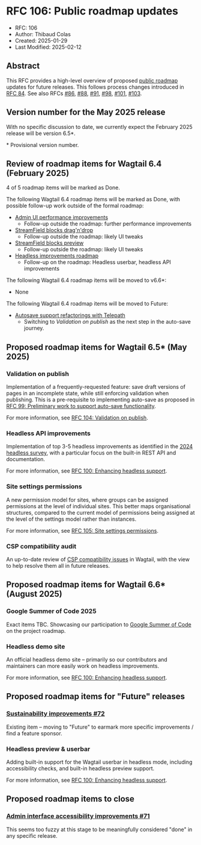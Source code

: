 # RFC 106: Public roadmap updates

- RFC: 106
- Author: Thibaud Colas
- Created: 2025-01-29
- Last Modified: 2025-02-12

## Abstract

This RFC provides a high-level overview of proposed [public roadmap](https://github.com/wagtail/roadmap) updates for future releases. This follows process changes introduced in [RFC 84](https://github.com/wagtail/rfcs/pull/84). See also RFCs [#86](086-roadmap-updates.md), [#88](088-roadmap-updates.md), [#91](091-roadmap-updates.md), [#98](098-roadmap-updates.md), [#101](101-roadmap-updates.md), [#103](103-roadmap-updates.md).

## Version number for the May 2025 release

With no specific discussion to date, we currently expect the February 2025 release will be version 6.5\*.

\* Provisional version number.

## Review of roadmap items for Wagtail 6.4 (February 2025)

4 of 5 roadmap items will be marked as Done.

The following Wagtail 6.4 roadmap items will be marked as Done, with possible follow-up work outside of the formal roadmap:

- [Admin UI performance improvements](https://github.com/wagtail/roadmap/issues/80)
  - Follow-up outside the roadmap: further performance improvements
- [StreamField blocks drag'n'drop](https://github.com/wagtail/roadmap/issues/85)
  - Follow-up outside the roadmap: likely UI tweaks
- [StreamField blocks preview](https://github.com/wagtail/roadmap/issues/84)
  - Follow-up outside the roadmap: likely UI tweaks
- [Headless improvements roadmap](https://github.com/wagtail/roadmap/issues/91)
  - Follow-up on the roadmap: Headless userbar, headless API improvements

The following Wagtail 6.4 roadmap items will be moved to v6.6\*:

- None

The following Wagtail 6.4 roadmap items will be moved to Future:

- [Autosave support refactorings with Telepath](https://github.com/wagtail/roadmap/issues/47)
  - Switching to _Validation on publish_ as the next step in the auto-save journey.

## Proposed roadmap items for Wagtail 6.5\* (May 2025)

### Validation on publish

Implementation of a frequently-requested feature: save draft versions of pages in an incomplete state, while still enforcing validation when publishing. This is a pre-requisite to implementing auto-save as proposed in [RFC 99: Preliminary work to support auto-save functionality](https://github.com/wagtail/rfcs/pull/99).

For more information, see [RFC 104: Validation on publish](https://github.com/wagtail/rfcs/pull/104).

### Headless API improvements

Implementation of top 3-5 headless improvements as identified in the [2024 headless survey](https://wagtail.org/blog/2024-headless-survey/), with a particular focus on the built-in REST API and documentation.

For more information, see [RFC 100: Enhancing headless support](https://github.com/wagtail/rfcs/pull/100).

### Site settings permissions

A new permission model for sites, where groups can be assigned permissions at the level of individual sites. This better maps organisational structures, compared to the current model of permissions being assigned at the level of the settings model rather than instances.

For more information, see [RFC 105: Site settings permissions](https://github.com/wagtail/rfcs/pull/105).

### CSP compatibility audit

An up-to-date review of [CSP compatibility issues](https://github.com/wagtail/wagtail/issues/1288) in Wagtail, with the view to help resolve them all in future releases.

## Proposed roadmap items for Wagtail 6.6\* (August 2025)

### Google Summer of Code 2025

Exact items TBC. Showcasing our participation to [Google Summer of Code](https://summerofcode.withgoogle.com/) on the project roadmap.

### Headless demo site

An official headless demo site – primarily so our contributors and maintainers can more easily work on headless improvements.

For more information, see [RFC 100: Enhancing headless support](https://github.com/wagtail/rfcs/pull/100).

## Proposed roadmap items for "Future" releases

### [Sustainability improvements #72](https://github.com/wagtail/roadmap/issues/72)

Existing item – moving to "Future" to earmark more specific improvements / find a feature sponsor.

### Headless preview & userbar

Adding built-in support for the Wagtail userbar in headless mode, including accessibility checks, and built-in headless preview support.

For more information, see [RFC 100: Enhancing headless support](https://github.com/wagtail/rfcs/pull/100).

## Proposed roadmap items to close

### [Admin interface accessibility improvements #71](https://github.com/wagtail/roadmap/issues/71)

This seems too fuzzy at this stage to be meaningfully considered "done" in any specific release.
